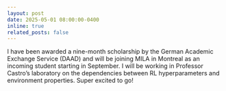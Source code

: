 ```yaml
---
layout: post
date: 2025-05-01 08:00:00-0400
inline: true
related_posts: false
---
```


I have been awarded a nine-month scholarship by the German Academic Exchange Service (DAAD) and will be joining MILA in Montreal as an incoming student starting in September. I will be working in Professor Castro’s laboratory on the dependencies between RL hyperparameters and environment properties. Super excited to go!

